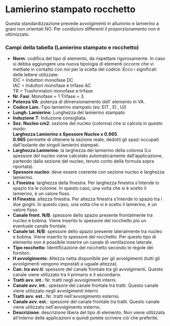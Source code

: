 # Lamierino stampato rocchetto<br>
Questa standardizzazione prevede avvolgimenti in alluminio e lamierino a grani non orientati NO. Per condizioni differenti il proporzionamento non è ottimizzato.
### Campi della tabella (Lamierino stampato e rocchetto)
- **Norm**: codifica del tipo di elemento, da rispettare rigorosamente. In caso si debba aggiungere una nuova tipologia di elementi occorre che vi  mettiate in contatto con noi per la scelta del codice. Ecco i significati delle lettere utilizzate:<br>
IDC = Induttori monofase DC<br>
IAC = Induttori monofase e trifase AC<br>
TR  = Trasformatori monofase e trifase <br>
- **Nr. Fasi**: Monofase = 1 Trifase = 3.
- **Potenza VA**: potenza di dimensionamento dell' elemento in VA.
- **Codice Lam.**:Tipo lamierino stampato (es: EIT , EI , UI)
- **Lungh. Lamierino**: Lunghezza del lamierino stampato
- **Induzione T**: Induzione consigliata.
- **Sez. Nucleo cm2**: sezione del nucleo (colonna) che si calcola in questo modo: <br> **Larghezza Lamierino x Spessore Nucleo x 0.965**. <br>
**0.965** permette di ottenere la sezione reale, dedotti gli spazi occupati dall’isolante dei singoli lamierini stampati.
- **Larghezza Lamierino**: la larghezza del lamierino della colonna (Lo spessore del nucleo viene calcolato automaticamente dall’applicazione, partendo dalla sezione del nucleo, tenuto conto della formula sopra riportata).
- **Spessore nucleo**: deve essere coerente con sezione nucleo e larghezza lamierino.
- **L Finestra**: larghezza della finestra. Per larghezza finestra s’intende lo spazio tra le colonne. In questo caso, una volta che si è scelto il lamierino, è un valore fisso.
- **H Finestra**: altezza finestra. Per altezza finestra s’intende lo spazio tra i due gioghi. In questo caso, una volta che si è scelto il lamierino, è un valore fisso.
- **Canale front. N/B**: spessore dello spazio presente frontalmente tra nucleo e bobina. Viene inserito lo spessore del rocchetto più un eventuale canale frontale.
- **Canale lat. N/B**: spessore dello spazio presente lateralmente tra nucleo e bobina. Viene inserito lo spessore del rocchetto. Per questo tipo di elemento non è possibile inserire un canale di ventilazione laterale.
- **Tipo rocchetto**: Identificazione del rocchetto secondo le regole dei fornitori.
- **H avvolgimento**: Altezza netta disponibile per gli avvolgimenti (tutti gli avvolgimenti vengono impostati a uguale altezza).
- **Can. tra avv.ti**: spessore del canale frontale tra gli avvolgimenti. Questo canale viene utilizzato tra il primario e il secondario. 
- **Tratti avv. int.**: Nr. tratti negli avvolgimenti interni.
- **Canale avv. int.**: spessore del canale frontale tra tratti. Questo canale viene utilizzato negli avvolgimenti interni.
- **Tratti avv. est.**: Nr. tratti nell'avvolgimento esterno.
- **Canale avv. est.**: spessore del canale frontale tra tratti. Questo canale viene utilizzato nell'avvolgimento esterno.
- **Descrizione**: descrizione libera del tipo di elemento. Non viene utilizzata all’interno delle applicazioni e quindi potete scrivere ciò che preferite.